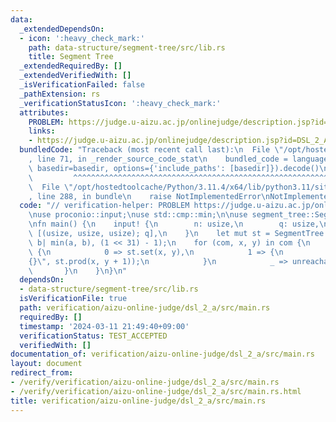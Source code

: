 ```yaml
---
data:
  _extendedDependsOn:
  - icon: ':heavy_check_mark:'
    path: data-structure/segment-tree/src/lib.rs
    title: Segment Tree
  _extendedRequiredBy: []
  _extendedVerifiedWith: []
  _isVerificationFailed: false
  _pathExtension: rs
  _verificationStatusIcon: ':heavy_check_mark:'
  attributes:
    PROBLEM: https://judge.u-aizu.ac.jp/onlinejudge/description.jsp?id=DSL_2_A
    links:
    - https://judge.u-aizu.ac.jp/onlinejudge/description.jsp?id=DSL_2_A
  bundledCode: "Traceback (most recent call last):\n  File \"/opt/hostedtoolcache/Python/3.11.4/x64/lib/python3.11/site-packages/onlinejudge_verify/documentation/build.py\"\
    , line 71, in _render_source_code_stat\n    bundled_code = language.bundle(stat.path,\
    \ basedir=basedir, options={'include_paths': [basedir]}).decode()\n          \
    \         ^^^^^^^^^^^^^^^^^^^^^^^^^^^^^^^^^^^^^^^^^^^^^^^^^^^^^^^^^^^^^^^^^^^^^^^^^^^^^^^^^\n\
    \  File \"/opt/hostedtoolcache/Python/3.11.4/x64/lib/python3.11/site-packages/onlinejudge_verify/languages/rust.py\"\
    , line 288, in bundle\n    raise NotImplementedError\nNotImplementedError\n"
  code: "// verification-helper: PROBLEM https://judge.u-aizu.ac.jp/onlinejudge/description.jsp?id=DSL_2_A\n\
    \nuse proconio::input;\nuse std::cmp::min;\n\nuse segment_tree::SegmentTree;\n\
    \nfn main() {\n    input! {\n        n: usize,\n        q: usize,\n        com:\
    \ [(usize, usize, usize); q],\n    }\n    let mut st = SegmentTree::new(n, |a,\
    \ b| min(a, b), (1 << 31) - 1);\n    for (com, x, y) in com {\n        match com\
    \ {\n            0 => st.set(x, y),\n            1 => {\n                println!(\"\
    {}\", st.prod(x, y + 1));\n            }\n            _ => unreachable!(),\n \
    \       }\n    }\n}\n"
  dependsOn:
  - data-structure/segment-tree/src/lib.rs
  isVerificationFile: true
  path: verification/aizu-online-judge/dsl_2_a/src/main.rs
  requiredBy: []
  timestamp: '2024-03-11 21:49:40+09:00'
  verificationStatus: TEST_ACCEPTED
  verifiedWith: []
documentation_of: verification/aizu-online-judge/dsl_2_a/src/main.rs
layout: document
redirect_from:
- /verify/verification/aizu-online-judge/dsl_2_a/src/main.rs
- /verify/verification/aizu-online-judge/dsl_2_a/src/main.rs.html
title: verification/aizu-online-judge/dsl_2_a/src/main.rs
---
```

